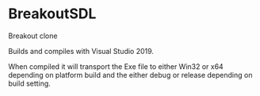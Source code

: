 # BreakoutSDL
Breakout clone

Builds and compiles with Visual Studio 2019.

When compiled it will transport the Exe file to either Win32 or x64 depending on platform build and the either debug or release depending on build setting.
